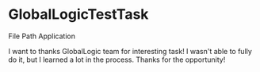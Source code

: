 # GlobalLogicTestTask
File Path Application

I want to thanks GlobalLogic team for interesting task! I wasn't able to fully do it, but I learned a lot in the process. Thanks for the opportunity!
